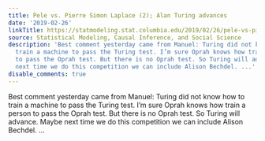 ```yaml
---
title: Pele vs. Pierre Simon Laplace (2); Alan Turing advances
date: '2019-02-26'
linkTitle: https://statmodeling.stat.columbia.edu/2019/02/26/pele-vs-pierre-simon-laplace-2-alan-turing-advances/
source: Statistical Modeling, Causal Inference, and Social Science
description: 'Best comment yesterday came from Manuel: Turing did not know how to
  train a machine to pass the Turing test. I’m sure Oprah knows how train a person
  to pass the Oprah test. But there is no Oprah test. So Turing will advance. Maybe
  next time we do this competition we can include Alison Bechdel. ...'
disable_comments: true
---
```

Best comment yesterday came from Manuel: Turing did not know how to train a machine to pass the Turing test. I’m sure Oprah knows how train a person to pass the Oprah test. But there is no Oprah test. So Turing will advance. Maybe next time we do this competition we can include Alison Bechdel. ...